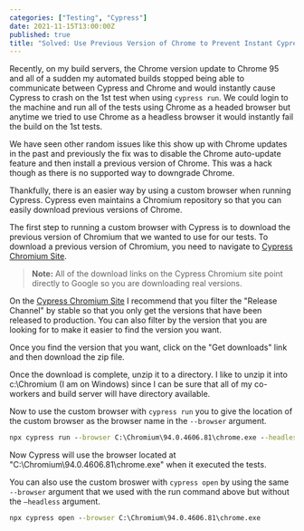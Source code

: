 ```yaml
---
categories: ["Testing", "Cypress"]
date: 2021-11-15T13:00:00Z
published: true
title: "Solved: Use Previous Version of Chrome to Prevent Instant Cypress Crash on Our Build Servers When Using Chrome 95"
---
```


Recently, on my build servers, the Chrome version update to Chrome 95 and all of a sudden my automated builds stopped being able to communicate between Cypress and  Chrome and would instantly cause Cypress to crash on the 1st test when using `cypress run`.  We could login to the machine and run all of the tests using Chrome as a headed browser but anytime we tried to use Chrome as a headless browser it would instantly fail the build on the 1st tests.

We have seen other random issues like this show up with Chrome updates in the past and previously the fix was to disable the Chrome auto-update feature and then install a previous version of Chrome.  This was a hack though as there is no supported way to downgrade Chrome.

Thankfully, there is an easier way by using a custom browser when running Cypress.  Cypress even maintains a Chromium repository so that you can easily download previous versions of Chrome.

<!--more-->

The first step to running a custom browser with Cypress is to download the previous version of Chromium that we wanted to use for our tests.  To download a previous version of Chromium,  you need to navigate to [Cypress Chromium Site](https://chromium.cypress.io/).

> **Note:** All of the download links on the Cypress Chromium site point directly to Google so you are downloading real versions.

On the [Cypress Chromium Site](https://chromium.cypress.io/) I recommend that you filter the "Release Channel" by stable so that you only get the versions that have been released to production.  You can also filter by the version that you are looking for to make it easier to find the version you want.

Once you find the version that you want, click on the "Get downloads" link and then download the zip file.

Once the download is complete, unzip it to a directory.  I like to unzip it into c:\Chromium (I am on Windows) since I can be sure that all of my co-workers and build server will have directory available.

Now to use the custom browser with `cypress run` you to give the location of the custom browser as the browser name in the `--browser` argument.

```cmd
npx cypress run --browser C:\Chromium\94.0.4606.81\chrome.exe --headless
```

Now Cypress will use the browser located at "C:\Chromium\94.0.4606.81\chrome.exe" when it executed the tests.

You can also use the custom broswer with `cypress open` by using the same `--browser` argument that we used with the run command above but without the `—headless` argument.

```cmd
npx cypress open --browser C:\Chromium\94.0.4606.81\chrome.exe
```
